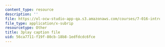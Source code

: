 ```yaml
---
content_type: resource
description: ''
file: https://ol-ocw-studio-app-qa.s3.amazonaws.com/courses/7-016-introductory-biology-fall-2018/56ca7711f19f80cb18b81edfdcdc6fce_EJ6Sjn1c04Y.srt
file_type: application/x-subrip
resourcetype: Other
title: 3play caption file
uid: 56ca7711-f19f-80cb-18b8-1edfdcdc6fce
---
```

